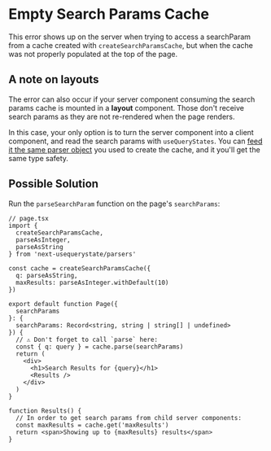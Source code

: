 # Empty Search Params Cache

This error shows up on the server when trying to access a searchParam from
a cache created with `createSearchParamsCache`, but when the cache was not
properly populated at the top of the page.

## A note on layouts

The error can also occur if your server component consuming the search params
cache is mounted in a **layout** component. Those don't receive search params as
they are not re-rendered when the page renders.

In this case, your only option is to turn the server component into a client
component, and read the search params with `useQueryStates`. You can
[feed it the same parser object](https://github.com/47ng/next-usequerystate#accessing-searchparams-in-server-components)
you used to create the cache, and it you'll get the same
type safety.

## Possible Solution

Run the `parseSearchParam` function on the page's `searchParams`:

```tsx
// page.tsx
import {
  createSearchParamsCache,
  parseAsInteger,
  parseAsString
} from 'next-usequerystate/parsers'

const cache = createSearchParamsCache({
  q: parseAsString,
  maxResults: parseAsInteger.withDefault(10)
})

export default function Page({
  searchParams
}: {
  searchParams: Record<string, string | string[] | undefined>
}) {
  // ⚠️ Don't forget to call `parse` here:
  const { q: query } = cache.parse(searchParams)
  return (
    <div>
      <h1>Search Results for {query}</h1>
      <Results />
    </div>
  )
}

function Results() {
  // In order to get search params from child server components:
  const maxResults = cache.get('maxResults')
  return <span>Showing up to {maxResults} results</span>
}
```
